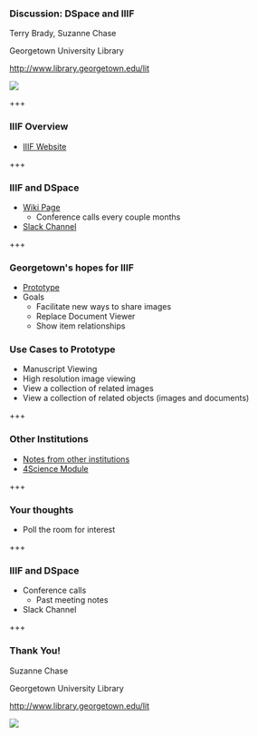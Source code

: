 ### Discussion: DSpace and IIIF

Terry Brady, Suzanne Chase

Georgetown University Library

http://www.library.georgetown.edu/lit

![](https://www.library.georgetown.edu/sites/default/files/library-logo.png)

+++

### IIIF Overview

* [IIIF Website](http://iiif.io/)

+++

### IIIF and DSpace

* [Wiki Page](https://wiki.duraspace.org/display/DSPACE/IIIF+and+DSpace)
  * Conference calls every couple months
* [Slack Channel](https://dspace-org.slack.com/messages/C4LVB5069)

+++

### Georgetown's hopes for IIIF

* [Prototype](https://wiki.duraspace.org/display/DSPACE/IIIF+Experimentation+at+Georgetown+-+June+2017)
* Goals
  * Facilitate new ways to share images
  * Replace Document Viewer
  * Show item relationships

### Use Cases to Prototype

* Manuscript Viewing
* High resolution image viewing
* View a collection of related images
* View a collection of related objects (images and documents)

+++

### Other Institutions

* [Notes from other institutions](https://wiki.duraspace.org/pages/viewpage.action?pageId=85525679)
* [4Science Module](https://www.4science.it/en/iiif-image-viewer/)

+++

### Your thoughts

* Poll the room for interest

+++


### IIIF and DSpace

* Conference calls
  * Past meeting notes
* Slack Channel

+++

### Thank You!

Suzanne Chase

Georgetown University Library

http://www.library.georgetown.edu/lit

![](https://www.library.georgetown.edu/sites/default/files/library-logo.png)
